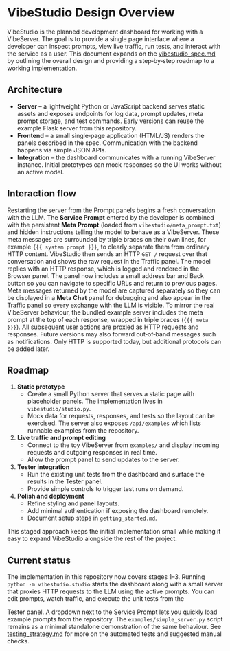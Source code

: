 # VibeStudio Design Overview

VibeStudio is the planned development dashboard for working with a
VibeServer. The goal is to provide a single page interface where a
developer can inspect prompts, view live traffic, run tests, and
interact with the service as a user. This document expands on the
[vibestudio_spec.md](vibestudio_spec.md) by outlining the overall design
and providing a step‑by‑step roadmap to a working implementation.

## Architecture

* **Server** – a lightweight Python or JavaScript backend serves static
  assets and exposes endpoints for log data, prompt updates, meta prompt
  storage, and test commands. Early versions can reuse the example Flask server from this
  repository.
* **Frontend** – a small single‑page application (HTML/JS) renders the
  panels described in the spec. Communication with the backend happens
  via simple JSON APIs.
* **Integration** – the dashboard communicates with a running
  VibeServer instance. Initial prototypes can mock responses so the UI
  works without an active model.

## Interaction flow

Restarting the server from the Prompt panels begins a fresh conversation
with the LLM. The **Service Prompt** entered by the developer is combined
with the persistent **Meta Prompt** (loaded from `vibestudio/meta_prompt.txt`)
and hidden instructions telling the model to behave as a VibeServer. These meta
messages are surrounded by triple braces on their own lines, for example
`{{{ system prompt }}}`, to clearly separate them from ordinary HTTP content.
VibeStudio then sends an HTTP `GET /` request over that conversation and
shows the raw request in the Traffic panel. The model replies with an
HTTP response, which is logged and rendered in the Browser panel. The
panel now includes a small address bar and Back button so you can
navigate to specific URLs and return to previous pages. Meta messages
returned by the model are captured separately so they can be
displayed in a **Meta Chat** panel for debugging and also appear in the
Traffic panel so every exchange with the LLM is visible. To mirror the real
VibeServer behaviour, the bundled example server includes
the meta prompt at the top of each response, wrapped in triple braces
(`{{{ meta }}}`). All subsequent user actions are proxied as HTTP
requests and responses. Future versions may also forward out‑of‑band
messages such as notifications. Only HTTP is supported today, but
additional protocols can be added later.


## Roadmap

1. **Static prototype**
   - Create a small Python server that serves a static page with placeholder
     panels. The implementation lives in `vibestudio/studio.py`.
   - Mock data for requests, responses, and tests so the layout can be
     exercised. The server also exposes `/api/examples` which lists runnable
     examples from the repository.
2. **Live traffic and prompt editing**
   - Connect to the toy VibeServer from `examples/` and display incoming
     requests and outgoing responses in real time.
   - Allow the prompt panel to send updates to the server.
3. **Tester integration**
   - Run the existing unit tests from the dashboard and surface the
     results in the Tester panel.
   - Provide simple controls to trigger test runs on demand.
4. **Polish and deployment**
   - Refine styling and panel layouts.
   - Add minimal authentication if exposing the dashboard remotely.
   - Document setup steps in `getting_started.md`.

This staged approach keeps the initial implementation small while making
it easy to expand VibeStudio alongside the rest of the project.

## Current status

The implementation in this repository now covers stages 1–3. Running
`python -m vibestudio.studio` starts the dashboard along with a small
server that proxies HTTP requests to the LLM using the active prompts.
You can edit prompts, watch traffic, and execute the unit tests from the


Tester panel. A dropdown next to the Service Prompt lets you quickly load
example prompts from the repository. The `examples/simple_server.py` script remains as a minimal
standalone demonstration of the same behaviour.
See [testing_strategy.md](testing_strategy.md) for more on the automated tests
and suggested manual checks.

